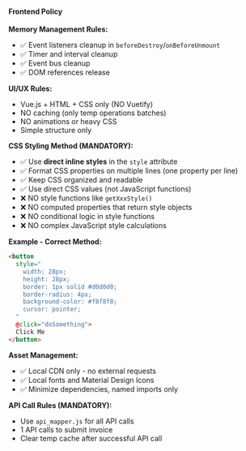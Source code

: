 #### Frontend Policy

**Memory Management Rules:**

- ✅ Event listeners cleanup in `beforeDestroy`/`onBeforeUnmount`
- ✅ Timer and interval cleanup
- ✅ Event bus cleanup
- ✅ DOM references release

**UI/UX Rules:**

- Vue.js + HTML + CSS only (NO Vuetify)
- NO caching (only temp operations batches)
- NO animations or heavy CSS
- Simple structure only

**CSS Styling Method (MANDATORY):**

- ✅ Use **direct inline styles** in the `style` attribute
- ✅ Format CSS properties on multiple lines (one property per line)
- ✅ Keep CSS organized and readable
- ✅ Use direct CSS values (not JavaScript functions)
- ❌ NO style functions like `getXxxStyle()`
- ❌ NO computed properties that return style objects
- ❌ NO conditional logic in style functions
- ❌ NO complex JavaScript style calculations

**Example - Correct Method:**

```html
<button
  style="
    width: 28px;
    height: 28px;
    border: 1px solid #d0d0d0;
    border-radius: 4px;
    background-color: #f8f8f8;
    cursor: pointer;
  "
  @click="doSomething">
  Click Me
</button>
```

**Asset Management:**

- ✅ Local CDN only - no external requests
- ✅ Local fonts and Material Design Icons
- ✅ Minimize dependencies, named imports only

**API Call Rules (MANDATORY):**

- Use `api_mapper.js` for all API calls
- 1 API calls to submit invoice
- Clear temp cache after successful API call
